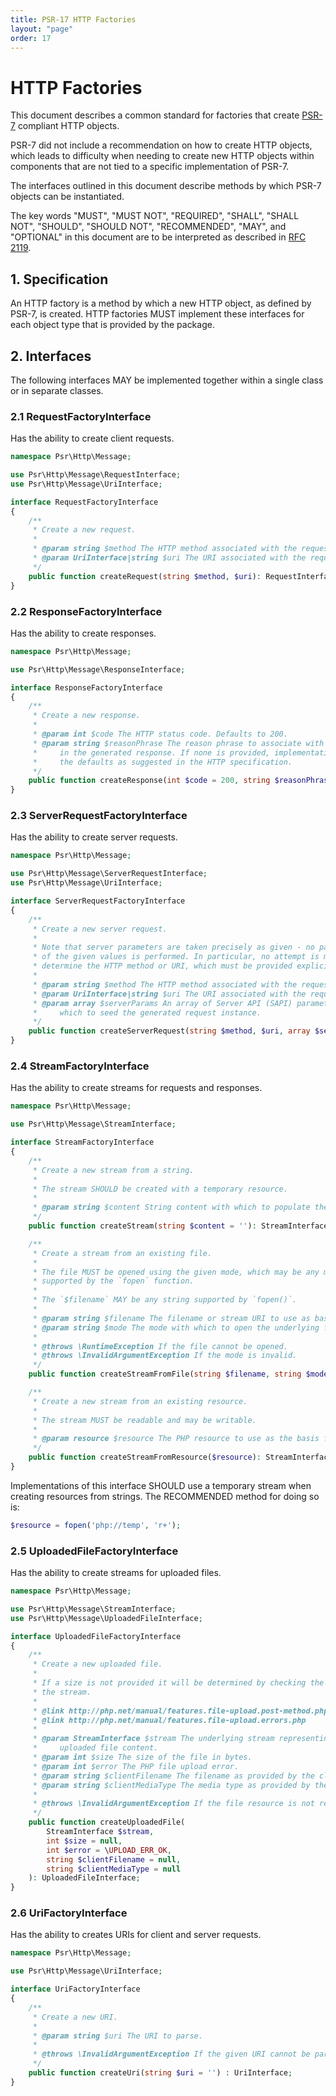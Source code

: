 ```yaml
---
title: PSR-17 HTTP Factories
layout: "page"
order: 17
---
```


HTTP Factories
==============

This document describes a common standard for factories that create [PSR-7][psr7]
compliant HTTP objects.

PSR-7 did not include a recommendation on how to create HTTP objects, which leads
to difficulty when needing to create new HTTP objects within components that are
not tied to a specific implementation of PSR-7.

The interfaces outlined in this document describe methods by which PSR-7 objects
can be instantiated.

The key words "MUST", "MUST NOT", "REQUIRED", "SHALL", "SHALL NOT", "SHOULD",
"SHOULD NOT", "RECOMMENDED", "MAY", and "OPTIONAL" in this document are to be
interpreted as described in [RFC 2119][rfc2119].

[psr7]: https://www.php-fig.org/psr/psr-7/
[rfc2119]: https://tools.ietf.org/html/rfc2119

## 1. Specification

An HTTP factory is a method by which a new HTTP object, as defined by PSR-7,
is created. HTTP factories MUST implement these interfaces for each object type
that is provided by the package.

## 2. Interfaces

The following interfaces MAY be implemented together within a single class or
in separate classes.

### 2.1 RequestFactoryInterface

Has the ability to create client requests.

```php
namespace Psr\Http\Message;

use Psr\Http\Message\RequestInterface;
use Psr\Http\Message\UriInterface;

interface RequestFactoryInterface
{
    /**
     * Create a new request.
     *
     * @param string $method The HTTP method associated with the request.
     * @param UriInterface|string $uri The URI associated with the request. 
     */
    public function createRequest(string $method, $uri): RequestInterface;
}
```

### 2.2 ResponseFactoryInterface

Has the ability to create responses.

```php
namespace Psr\Http\Message;

use Psr\Http\Message\ResponseInterface;

interface ResponseFactoryInterface
{
    /**
     * Create a new response.
     *
     * @param int $code The HTTP status code. Defaults to 200.
     * @param string $reasonPhrase The reason phrase to associate with the status code
     *     in the generated response. If none is provided, implementations MAY use
     *     the defaults as suggested in the HTTP specification.
     */
    public function createResponse(int $code = 200, string $reasonPhrase = ''): ResponseInterface;
}
```

### 2.3 ServerRequestFactoryInterface

Has the ability to create server requests.

```php
namespace Psr\Http\Message;

use Psr\Http\Message\ServerRequestInterface;
use Psr\Http\Message\UriInterface;

interface ServerRequestFactoryInterface
{
    /**
     * Create a new server request.
     *
     * Note that server parameters are taken precisely as given - no parsing/processing
     * of the given values is performed. In particular, no attempt is made to
     * determine the HTTP method or URI, which must be provided explicitly.
     *
     * @param string $method The HTTP method associated with the request.
     * @param UriInterface|string $uri The URI associated with the request. 
     * @param array $serverParams An array of Server API (SAPI) parameters with
     *     which to seed the generated request instance.
     */
    public function createServerRequest(string $method, $uri, array $serverParams = []): ServerRequestInterface;
}
```

### 2.4 StreamFactoryInterface

Has the ability to create streams for requests and responses.

```php
namespace Psr\Http\Message;

use Psr\Http\Message\StreamInterface;

interface StreamFactoryInterface
{
    /**
     * Create a new stream from a string.
     *
     * The stream SHOULD be created with a temporary resource.
     *
     * @param string $content String content with which to populate the stream.
     */
    public function createStream(string $content = ''): StreamInterface;

    /**
     * Create a stream from an existing file.
     *
     * The file MUST be opened using the given mode, which may be any mode
     * supported by the `fopen` function.
     *
     * The `$filename` MAY be any string supported by `fopen()`.
     *
     * @param string $filename The filename or stream URI to use as basis of stream.
     * @param string $mode The mode with which to open the underlying filename/stream.
     *
     * @throws \RuntimeException If the file cannot be opened.
     * @throws \InvalidArgumentException If the mode is invalid.
     */
    public function createStreamFromFile(string $filename, string $mode = 'r'): StreamInterface;

    /**
     * Create a new stream from an existing resource.
     *
     * The stream MUST be readable and may be writable.
     *
     * @param resource $resource The PHP resource to use as the basis for the stream.
     */
    public function createStreamFromResource($resource): StreamInterface;
}
```

Implementations of this interface SHOULD use a temporary stream when creating
resources from strings. The RECOMMENDED method for doing so is:

```php
$resource = fopen('php://temp', 'r+');
```

### 2.5 UploadedFileFactoryInterface

Has the ability to create streams for uploaded files.

```php
namespace Psr\Http\Message;

use Psr\Http\Message\StreamInterface;
use Psr\Http\Message\UploadedFileInterface;

interface UploadedFileFactoryInterface
{
    /**
     * Create a new uploaded file.
     *
     * If a size is not provided it will be determined by checking the size of
     * the stream.
     *
     * @link http://php.net/manual/features.file-upload.post-method.php
     * @link http://php.net/manual/features.file-upload.errors.php
     *
     * @param StreamInterface $stream The underlying stream representing the
     *     uploaded file content.
     * @param int $size The size of the file in bytes.
     * @param int $error The PHP file upload error.
     * @param string $clientFilename The filename as provided by the client, if any.
     * @param string $clientMediaType The media type as provided by the client, if any.
     *
     * @throws \InvalidArgumentException If the file resource is not readable.
     */
    public function createUploadedFile(
        StreamInterface $stream,
        int $size = null,
        int $error = \UPLOAD_ERR_OK,
        string $clientFilename = null,
        string $clientMediaType = null
    ): UploadedFileInterface;
}
```

### 2.6 UriFactoryInterface

Has the ability to creates URIs for client and server requests.

```php
namespace Psr\Http\Message;

use Psr\Http\Message\UriInterface;

interface UriFactoryInterface
{
    /**
     * Create a new URI.
     *
     * @param string $uri The URI to parse.
     *
     * @throws \InvalidArgumentException If the given URI cannot be parsed.
     */
    public function createUri(string $uri = '') : UriInterface;
}
```
